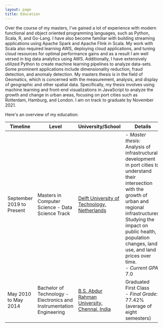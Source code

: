 ```yaml
---
layout: page
title: Education
---
```

Over the course of my masters, I've gained a lot of experience with modern functional and object oriented programming languages, such as Python, Scala, R, and Go-Lang. I have also become familiar with building streaming applications using Apache Spark and Apache Flink in Scala. My work with Scala also required learning AWS, deploying cloud applications, and tuning cloud resources for optimal performance gains and as a result I am well versed in big data analytics using AWS. Additionally, I have extensively utilized Python to create machine learning pipelines to analyze data-sets. Some prominent applications include dimensionality reduction, fraud detection, and anomaly detection. My masters thesis is in the field of Geomatics, which is concerned with the measurement, analysis, and display of geographic and other spatial data. Specifically, my thesis involves using machine learning and front-end visualizations in JavaScript to analyze the growth and change in urban areas, focusing on port cities such as Rotterdam, Hamburg, and London. I am on track to graduate by November 2021.

Here's an overview of my education: 

| Timeline |  Level | University/School| Details |
|--|--|-- |--|
| September 2019 to Present | Masters in Computer Science - Data Science Track | [Delft University of Technology, Netherlands](https://www.tudelft.nl/en/)|- *Master thesis:* Analysis of infrastructural development in port cities to understand their intersection with the growth of urban and regional infrastructures. Studying the impact on public health, population changes, land use, and land prices over time. <br/> - *Current GPA:* 7.0 |
| May 2010 to May 2014 | Bachelor  of  Technology - Electronics and Instrumentation Engineering | [B.S. Abdur Rahman University, Chennai, India](https://crescent.education/) | Graduated First  Class <br/> -  *Final Grade:*  77.42% (average of eight semesters) |
